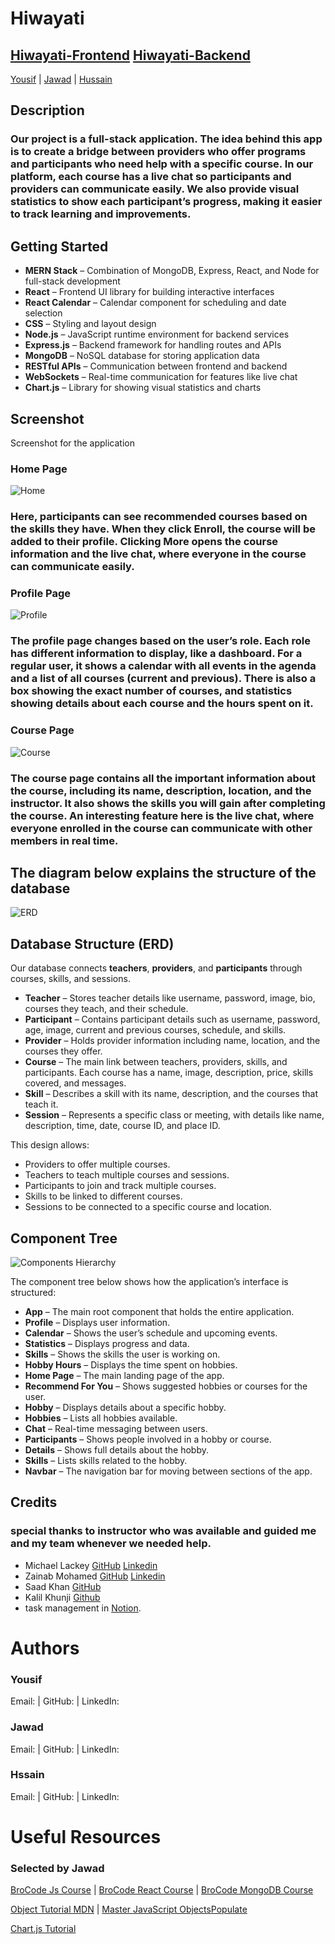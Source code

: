 # Hiwayati



## [Hiwayati-Frontend]() [Hiwayati-Backend](https://github.com/0yousif/Hiwayati-backend)

[Yousif](https://github.com/0yousif) |
[Jawad](https://github.com/Jawad-Hassan-J) |
[Hussain](https://github.com/Hussain-Bader)

## Description

### Our project is a full-stack application. The idea behind this app is to create a bridge between providers who offer programs and participants who need help with a specific course. In our platform, each course has a live chat so participants and providers can communicate easily. We also provide visual statistics to show each participant’s progress, making it easier to track learning and improvements.

## Getting Started

- **MERN Stack** – Combination of MongoDB, Express, React, and Node for full-stack development
- **React** – Frontend UI library for building interactive interfaces
- **React Calendar** – Calendar component for scheduling and date selection
- **CSS** – Styling and layout design
- **Node.js** – JavaScript runtime environment for backend services
- **Express.js** – Backend framework for handling routes and APIs
- **MongoDB** – NoSQL database for storing application data
- **RESTful APIs** – Communication between frontend and backend
- **WebSockets** – Real-time communication for features like live chat
- **Chart.js** – Library for showing visual statistics and charts

## Screenshot

Screenshot for the application

### Home Page

![Home](./Pictures/Home.png)

### Here, participants can see recommended courses based on the skills they have. When they click **Enroll**, the course will be added to their profile. Clicking **More** opens the course information and the live chat, where everyone in the course can communicate easily.

### Profile Page

![Profile](./Pictures/profile.png)

### The profile page changes based on the user’s role. Each role has different information to display, like a dashboard. For a regular user, it shows a calendar with all events in the agenda and a list of all courses (current and previous). There is also a box showing the exact number of courses, and statistics showing details about each course and the hours spent on it.

### Course Page

![Course](./Pictures/course.png)

### The course page contains all the important information about the course, including its name, description, location, and the instructor. It also shows the skills you will gain after completing the course. An interesting feature here is the live chat, where everyone enrolled in the course can communicate with other members in real time.

## The diagram below explains the structure of the database

![ERD](./Pictures/ERD.png)

## Database Structure (ERD)

Our database connects **teachers**, **providers**, and **participants** through courses, skills, and sessions.

- **Teacher** – Stores teacher details like username, password, image, bio, courses they teach, and their schedule.
- **Participant** – Contains participant details such as username, password, age, image, current and previous courses, schedule, and skills.
- **Provider** – Holds provider information including name, location, and the courses they offer.
- **Course** – The main link between teachers, providers, skills, and participants. Each course has a name, image, description, price, skills covered, and messages.
- **Skill** – Describes a skill with its name, description, and the courses that teach it.
- **Session** – Represents a specific class or meeting, with details like name, description, time, date, course ID, and place ID.

This design allows:

- Providers to offer multiple courses.
- Teachers to teach multiple courses and sessions.
- Participants to join and track multiple courses.
- Skills to be linked to different courses.
- Sessions to be connected to a specific course and location.

## Component Tree

![Components Hierarchy](./Pictures/ComponentsHierarchy.png)

The component tree below shows how the application’s interface is structured:

- **App** – The main root component that holds the entire application.
- **Profile** – Displays user information.
- **Calendar** – Shows the user’s schedule and upcoming events.
- **Statistics** – Displays progress and data.
- **Skills** – Shows the skills the user is working on.
- **Hobby Hours** – Displays the time spent on hobbies.
- **Home Page** – The main landing page of the app.
- **Recommend For You** – Shows suggested hobbies or courses for the user.
- **Hobby** – Displays details about a specific hobby.
- **Hobbies** – Lists all hobbies available.
- **Chat** – Real-time messaging between users.
- **Participants** – Shows people involved in a hobby or course.
- **Details** – Shows full details about the hobby.
- **Skills** – Lists skills related to the hobby.
- **Navbar** – The navigation bar for moving between sections of the app.

## **Credits**

### special thanks to instructor who was available and guided me and my team whenever we needed help.

- Michael Lackey [GitHub](https://www.linkedin.com/in/michaelglackey/) [Linkedin](https://www.linkedin.com/in/michaelglackey/)
- Zainab Mohamed [GitHub](https://github.com/zeemohamed7) [Linkedin](https://www.linkedin.com/in/zainabmo/)
- Saad Khan [GitHub](https://github.com/saadkhan29)
- Kalil Khunji [Github](https://github.com/KhalilKhunji)
- task management in [Notion](https://github.com/0yousif/Hiwayati-backend).

# Authors

### Yousif

Email:  |
GitHub:  |
LinkedIn:

### Jawad

Email:  |
GitHub:  |
LinkedIn:

### Hssain

Email:  |
GitHub:  |
LinkedIn:

# Useful Resources

### Selected by Jawad

[BroCode Js Course](https://www.bing.com/videos/riverview/relatedvideo?q=brocode+js+course&mid=FA0ED7BCBBF658419A5CFA0ED7BCBBF658419A5C&FORM=VIRE) | [BroCode React Course](https://www.bing.com/videos/riverview/relatedvideo?q=brocode+react+course&mid=4E30B02B13C6F3083A6C4E30B02B13C6F3083A6C&FORM=VIRE) | [BroCode MongoDB Course](https://www.bing.com/videos/riverview/relatedvideo?q=brocode+mongoDb&mid=F8393F6A7EB757830ECEF8393F6A7EB757830ECE&FORM=VIRE)

[Object Tutorial MDN](https://developer.mozilla.org/en-US/docs/Web/JavaScript/Guide/Working_with_objects) | [Master JavaScript Objects](https://www.bing.com/videos/riverview/relatedvideo?&q=master+object+in+java+script&&mid=5502DF2BB1D550DEBF0A5502DF2BB1D550DEBF0A&&FORM=VRDGAR)[Populate](https://www.geeksforgeeks.org/mongodb/mongoose-populate-method/)

[Chart.js Tutorial](https://www.youtube.com/watch?v=XPOSEf40SkQ)
